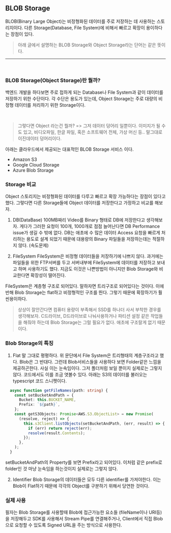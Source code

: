 ## BLOB Storage
BLOB(Binary Large Object)는 비정형화된 데이터를 주로 저장하는 데 사용하는 스토리지이다. 다른 Storage(Database, File System)에 비해서 빠르고 확장이 용이하다는 장점이 있다.

> 아래 글에서 설명하는 BLOB Storage와 Object Storage라는 단어는 같은 뜻이다.
---
&nbsp;

### BLOB Storage(Object Storage)란 뭘까?
백엔드 개발을 하다보면 주로 접하게 되는 Database나 File System과 같이 데이터를 저장하기 위한 수단이다. 각 수단은 용도가 있는데, Object Storage는 주로 대량의 비정형 데이터를 처리하기 위한 Storage이다.

&nbsp;
> 그렇다면 Object 라는건 뭘까? => 그저 데이터 덩어리 일뿐이다. 이미지가 될 수도 있고, 비디오파일, 한글 파일, 혹은 소프트웨어 전체, 가상 머신 등.. 말그대로 이진데이터 덩어리이다.

아래는 클라우드에서 제공되는 대표적인 BLOB Storage 서비스 이다.
- Amazon S3
- Google Cloud Storage
- Azure Blob Storage

### Storage 비교
Object 스토리지는 비정형화된 데이터를 다루고 빠르고 확장 가능하다는 장점이 있다고 했다. 그렇다면 다른 Storage들에 Object 데이터를 저장한다고 가정하고 비교를 해보자.

1. DB(DataBase)
100MB짜리 Video를 Binary 형태로 DB에 저장한다고 생각해보자. 게다가 그러한 요청이 100개, 1000개로 점점 늘어난다면 DB Performance issue가 생길 수 밖에 없다. DB는 애초에 수 많은 데이터 Access 요청을 빠르게 처리하는 용도로 설계 되었기 때문에 대용량의 Binary 파일들을 저장하는데는 적절하지 않다. (속도문제)

2. FileSystem
FileSystem은 비정형 데이터들을 저장하기에 나쁘지 않다. 과거에는 파일들을 위한 FTP서버를 두고 서버내부에 FileSystem에 데이터를 저장하고 보내고 하며 사용하기도 했다. 지금도 이것은 나쁜방법이 아니지만 Blob Storage와 비교한다면 확장성이 떨어진다.

FileSystem은 계층형 구조로 되어있다. 말하자면 트리구조로 되어있다는 것이다. 이에 반해 Blob Storage는 flat하고 비정형적인 구조를 띈다. 그렇기 때문에 확장하기가 훨씬용이하다. 
> 상상이 잘안간다면 컴퓨터 용량이 부족해서 SSD를 하나더 사서 부착한 경우를 생각해보자. C드라이브, D드라이브로 나눠사용하거나 파티션 설정 같은 작업들을 해줘야 하는데 Blob Storage는 그럴 필요가 없다. 애초에 구조랄게 없기 때문이다.

### Blob Storage의 특징
1. Flat
말 그대로 평평하다. 위 문단에서 File System은 트리형태의 계층구조라고 했다. Blob은 그 반대다. 그런데 Blob서비스들을 사용하다 보면 Folder같은 느낌을 제공하곤한다. 사실 이는 눈속임이다. 그저 폴더처럼 보일 뿐이지 실제로는 그렇지 않다. 코드에서도 이를 조금 엿볼수 있다. 아래는 S3의 데이터를 불러오는 typescript 코드 스니펫이다.

```typescript
  async function getFileNames(path: string) {
    const setBucketAndPath = {
      Bucket: this.BUCKET_NAME,
      Prefix: `${path}`,
    };
    const getS3Objects: Promise<AWS.S3.ObjectList> = new Promise(
      (resolve, reject) => {
        this.s3Client.listObjects(setBucketAndPath, (err, result) => {
          if (err) return reject(err);
          resolve(result.Contents);
        });
      },
    );
  }
```
setBucketAndPath의 Property를 보면 Prefix라고 되어있다. 이처럼 같은 prefix로 folder인 것 마냥 눈속임을 하는것이지 실제로는 그렇지 않다.

2. Identifier
Blob Storage의 데이터들은 모두 다른 identifier를 가져야한다. 이는 Blob이 Flat하기 때문에 각각의 Object를 구분하기 위해서 당연한 것이다. 
 
### 실제 사용
필자는 Blob Storage를 사용할때 Blob에 접근가능한 요소들 (fileName이나 URI등)을 저장해두고 SDK를 사용해서 Stream Pipe를 연결해주거나, Client에서 직접 Blob으로 요청할 수 있도록 Signed URL을 주는 방식으로 사용한다. 
